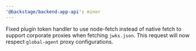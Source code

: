 ```yaml
---
'@backstage/backend-app-api': minor
---
```


Fixed plugin token handler to use node-fetch instead of native fetch to support corporate proxies when fetching `jwks.json`. This request will now respect `global-agent` proxy configurations.
